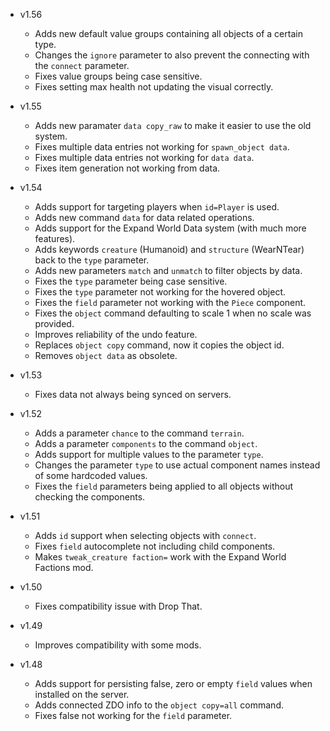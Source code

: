 - v1.56
  - Adds new default value groups containing all objects of a certain type.
  - Changes the `ignore` parameter to also prevent the connecting with the `connect` parameter.
  - Fixes value groups being case sensitive.
  - Fixes setting max health not updating the visual correctly.

- v1.55
  - Adds new paramater `data copy_raw` to make it easier to use the old system.
  - Fixes multiple data entries not working for `spawn_object data`.
  - Fixes multiple data entries not working for `data data`.
  - Fixes item generation not working from data.

- v1.54
  - Adds support for targeting players when `id=Player` is used.
  - Adds new command `data` for data related operations.
  - Adds support for the Expand World Data system (with much more features).
  - Adds keywords `creature` (Humanoid) and `structure` (WearNTear) back to the `type` parameter.
  - Adds new parameters `match` and `unmatch` to filter objects by data.
  - Fixes the `type` parameter being case sensitive.
  - Fixes the `type` parameter not working for the hovered object.
  - Fixes the `field` parameter not working with the `Piece` component.
  - Fixes the `object` command defaulting to scale 1 when no scale was provided.
  - Improves reliability of the undo feature.
  - Replaces `object copy` command, now it copies the object id.
  - Removes `object data` as obsolete.

- v1.53
  - Fixes data not always being synced on servers.

- v1.52
  - Adds a parameter `chance` to the command `terrain`.
  - Adds a parameter `components` to the command `object`.
  - Adds support for multiple values to the parameter `type`.
  - Changes the parameter `type` to use actual component names instead of some hardcoded values.
  - Fixes the `field` parameters being applied to all objects without checking the components.

- v1.51
  - Adds `id` support when selecting objects with `connect`.
  - Fixes `field` autocomplete not including child components.
  - Makes `tweak_creature faction=` work with the Expand World Factions mod.

- v1.50
  - Fixes compatibility issue with Drop That.

- v1.49
  - Improves compatibility with some mods.

- v1.48
  - Adds support for persisting false, zero or empty `field` values when installed on the server.
  - Adds connected ZDO info to the `object copy=all` command.
  - Fixes false not working for the `field` parameter.
